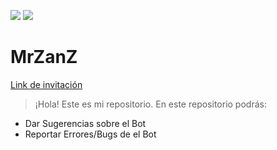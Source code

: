 
<a  href="https://discord.com/oauth2/authorize?client_id=895025297785749584&scope=bot&permissions=2016470140&scope=applications.commands%20bot"><img  src="https://img.shields.io/static/v1?label=Invite&message=COSM0&color=388CEC"></a>
  <a  href="https://discord.com/oauth2/authorize?client_id=895025297785749584&scope=bot&permissions=2016470140&scope=applications.commands%20bot"><img  src="https://img.shields.io/static/v1?label=Server&message=COSM0&color=388CEC"></a>
  
# MrZanZ

[Link de invitación](https://discord.com/oauth2/authorize?client_id=895025297785749584&scope=bot&permissions=2016470140&scope=applications.commands%20bot)           

> ¡Hola! Este es mi repositorio. En este repositorio podrás:
- Dar Sugerencias sobre el Bot
- Reportar Errores/Bugs de el Bot

#
